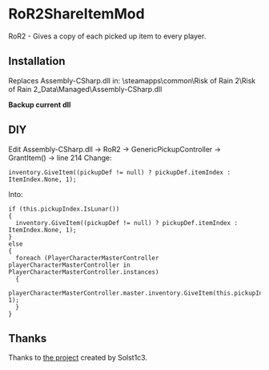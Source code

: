 # RoR2ShareItemMod
RoR2 - Gives a copy of each picked up item to every player.

## Installation
Replaces Assembly-CSharp.dll in:
\steamapps\common\Risk of Rain 2\Risk of Rain 2_Data\Managed\Assembly-CSharp.dll

**Backup current dll**

## DIY
Edit Assembly-CSharp.dll -> RoR2 -> GenericPickupController -> GrantItem() -> line 214
Change:
```
inventory.GiveItem((pickupDef != null) ? pickupDef.itemIndex : ItemIndex.None, 1);
```
Into:
```
if (this.pickupIndex.IsLunar())
{
  inventory.GiveItem((pickupDef != null) ? pickupDef.itemIndex : ItemIndex.None, 1);
}
else
{
  foreach (PlayerCharacterMasterController playerCharacterMasterController in PlayerCharacterMasterController.instances)
  {
    playerCharacterMasterController.master.inventory.GiveItem(this.pickupIndex.itemIndex, 1);
  }
}
```

## Thanks
Thanks to [the project](https://github.com/Solst1c3/SharedItemPickup) created by Solst1c3.
